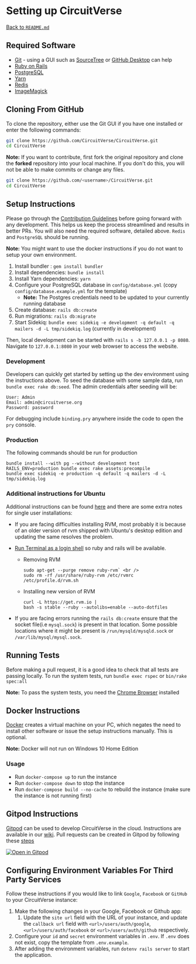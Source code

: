 # Setting up CircuitVerse
[Back to `README.md`](README.md)

## Required Software
- [Git](https://git-scm.com/) - using a GUI such as [SourceTree](https://www.sourcetreeapp.com/) or [GitHub Desktop](https://desktop.github.com/) can help
- [Ruby on Rails](https://rubyonrails.org/)
- [PostgreSQL](https://www.postgresql.org/)
- [Yarn](https://yarnpkg.com/)
- [Redis](https://redis.io/)
- [ImageMagick](https://imagemagick.org/)
  
## Cloning From GitHub
To clone the repository, either use the Git GUI if you have one installed or enter the following commands:
```sh
git clone https://github.com/CircuitVerse/CircuitVerse.git
cd CircuitVerse
```
**Note:** If you want to contribute, first fork the original repository and clone the **forked** repository into your local machine. If you don't do this, you will not be able to make commits or change any files.
```sh
git clone https://github.com/<username>/CircuitVerse.git
cd CircuitVerse
```

## Setup Instructions
Please go through the [Contribution Guidelines](CONTRIBUTING.md) before going forward with any development. This helps us keep the process streamlined and results in better PRs.
You will also need the required software, detailed above. `Redis` and `PostgreSQL` should be running.

**Note:** You might want to use the docker instructions if you do not want to setup your own environment.

1. Install bundler : `gem install bundler`
2. Install dependencies: `bundle install`
3. Install Yarn dependencies: `yarn`
4. Configure your PostgreSQL database in `config/database.yml` (copy `config/database.example.yml` for the template) 
     * **Note:** The Postgres credentials need to be updated to your currently running database
5. Create database: `rails db:create`
6. Run migrations: `rails db:migrate`
7. Start Sidekiq: `bundle exec sidekiq -e development -q default -q mailers -d -L tmp/sidekiq.log` (currently in development)

Then, local development can be started with `rails s -b 127.0.0.1 -p 8080`. Navigate to `127.0.0.1:8080` in your web browser to access the website.


### Development
Developers can quickly get started by setting up the dev environment using the instructions above. To seed the database with some sample data, run `bundle exec rake db:seed`. The admin credentials after seeding will be:
```
User: Admin
Email: admin@circuitverse.org
Password: password
```

For debugging include `binding.pry` anywhere inside the code to open the `pry` console.

### Production
The following commands should be run for production
```
bundle install --with pg --without development test
RAILS_ENV=production bundle exec rake assets:precompile
bundle exec sidekiq -e production -q default -q mailers -d -L tmp/sidekiq.log
```

### Additional instructions for Ubuntu
Additional instructions can be found [here](https://www.howtoforge.com/tutorial/ubuntu-ruby-on-rails/) and there are some extra notes for single user installations:
- If you are facing difficulties installing RVM, most probably it is because of an older version of rvm shipped with Ubuntu's desktop edition and updating the same resolves the problem.
- [Run Terminal as a login shell](https://rvm.io/integration/gnome-terminal/) so ruby and rails will be available.

  - Removing RVM
    ```
    sudo apt-get --purge remove ruby-rvm` <br />
    sudo rm -rf /usr/share/ruby-rvm /etc/rvmrc /etc/profile.d/rvm.sh
    ```
  - Installing new version of RVM
    ```
    curl -L https://get.rvm.io |
    bash -s stable --ruby --autolibs=enable --auto-dotfiles
    ```
- If you are facing errors running the `rails db:create` ensure that the socket file(i.e `mysql.sock`) is present in that location. Some possible locations where it might be present is `/run/mysqld/mysqld.sock` or `/var/lib/mysql/mysql.sock`.

## Running Tests
Before making a pull request, it is a good idea to check that all tests are passing locally. To run the system tests, run `bundle exec rspec` or `bin/rake spec:all`

**Note:** To pass the system tests, you need the [Chrome Browser](https://www.google.com/chrome/) installed

## Docker Instructions
[Docker](https://www.docker.com/) creates a virtual machine on your PC, which negates the need to install other software or issue the setup instructions manually. This is optional.

**Note:** Docker will not run on Windows 10 Home Edition

### Usage
* Run `docker-compose up` to run the instance 
* Run `docker-compose down` to stop the instance
* Run `docker-compose build --no-cache` to rebuild the instance (make sure the instance is not running first)

## Gitpod Instructions
[Gitpod](https://www.gitpod.io/) can be used to develop CircuitVerse in the cloud. Instructions are available in our [wiki](https://github.com/CircuitVerse/CircuitVerse/wiki/Development-on-Gitpod). Pull requests can be created in Gitpod by following these [steps](https://github.com/CircuitVerse/CircuitVerse/wiki/Pull-Requests-using-Gitpod)

[![Open in Gitpod](https://gitpod.io/button/open-in-gitpod.svg)](https://gitpod.io/#https://github.com/CircuitVerse/CircuitVerse)

## Configuring Environment Variables For Third Party Services
Follow these instructions if you would like to link `Google`, `Facebook` or `GitHub` to your CircuitVerse instance:
1. Make the following changes in your Google, Facebook or Github app:
   1.  Update the `site url` field with the URL of your instance, and update the `callback url` field with `<url>/users/auth/google`, `<url>/users/auth/facebook` or `<url>/users/auth/github` respectively.
2. Configure your `id` and `secret` environment variables in `.env`. If `.env` does not exist, copy the template from `.env.example`.
3. After adding the environment variables, run `dotenv rails server` to start the application.

